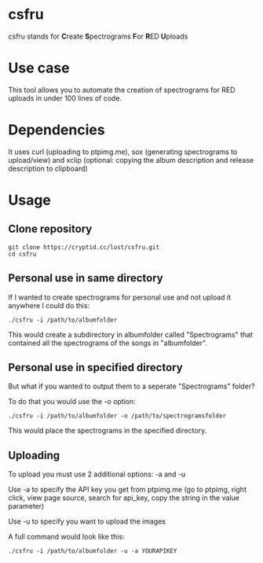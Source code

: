 # csfru

csfru stands for **C**reate **S**pectrograms **F**or **R**ED **U**ploads

# Use case

This tool allows you to automate the creation of spectrograms for RED uploads in under 100 lines of code.

# Dependencies

It uses curl (uploading to ptpimg.me), sox (generating spectrograms to upload/view) and xclip (optional: copying the album description and release description to clipboard)

# Usage

## Clone repository
```
git clone https://cryptid.cc/lost/csfru.git
cd csfru
```

## Personal use in same directory

If I wanted to create spectrograms for personal use and not upload it anywhere I could do this:
```
./csfru -i /path/to/albumfolder
```
This would create a subdirectory in albumfolder called "Spectrograms" that contained all the spectrograms of the songs in "albumfolder".

## Personal use in specified directory

But what if you wanted to output them to a seperate "Spectrograms" folder?

To do that you would use the -o option:
```
./csfru -i /path/to/albumfolder -o /path/to/spectrogramsfolder
```
This would place the spectrograms in the specified directory.

## Uploading 

To upload you must use 2 additional options: -a and -u

Use -a to specify the API key you get from ptpimg.me (go to ptpimg, right click, view page source, search for api_key, copy the string in the value parameter)

Use -u to specify you want to upload the images

A full command would look like this:
```
./csfru -i /path/to/albumfolder -u -a YOURAPIKEY
```
